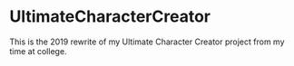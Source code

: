 # UltimateCharacterCreator
This is the 2019 rewrite of my Ultimate Character Creator project from my time at college.

